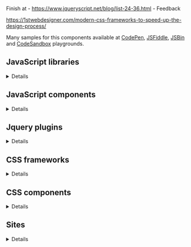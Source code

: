 Finish at - https://www.jqueryscript.net/blog/list-24-36.html - Feedback

https://1stwebdesigner.com/modern-css-frameworks-to-speed-up-the-design-process/

Many samples for this components available at [CodePen](https://codepen.io/), [JSFiddle](https://jsfiddle.net/), [JSBin](https://jsbin.com) and [CodeSandbox](https://codesandbox.io/) playgrounds.

## JavaScript libraries
<details>

Name | Description
-|-
[Hammer.js](http://hammerjs.github.io/) | Triggers gesture events

</details>

## JavaScript components
<details>

Name | Description
-|-
[BrowserBlast](https://markgoodyear.com/2013/02/browserblast-2-relaunch/) | Warning for IE users to let them know their browser isn’t supported anymore
[Headhesive.js](https://markgoodyear.com/labs/headhesive/) | An on-demand sticky header
[Populatr](https://markgoodyear.com/labs/populatr/) | Populate any form with pre-defined data
[PageTransitions](https://github.com/codrops/PageTransitions) | Page transition effects
[Snap.js](https://github.com/jakiestfu/Snap.js) | Draggable side menu
[Lightbox](https://lokeshdhakar.com/projects/lightbox2/) | Overlay images on top of the page
[Autosize](http://www.jacklmoore.com/autosize/) | Automatically resize textarea height
[Wheelzoom](http://www.jacklmoore.com/wheelzoom/) | Zooming IMG elements with the mousewheel/trackpad
[RS Carousel](https://github.com/Redknife/rs-carousel) | Fullpage carousel
[Flip](https://pqina.nl/flip/) | Flip Countdown

</details>

## Jquery plugins
<details>

Name | Description
-|-
[ScrollUp](https://markgoodyear.com/labs/scrollup/) | 'Scroll to top' feature
[DropDownMenu](https://www.jqueryscript.net/menu/Stylish-Responsive-Drop-Down-Menu-Plugin-For-jQuery-flaunt.html) | Drop down menu
[MixItUp](https://www.jqueryscript.net/layout/jQuery-Plugin-For-Filtering-Sorting-Html-Elements-MixItUp.html) | Filtering and Sorting Html Elements
[Mosaic](https://www.jqueryscript.net/demo/jQuery-Plugin-For-Sliding-Box-with-Image-Overlay-Effect-Mosaic/) | Sliding Box with Image Overlay Effect
[PageSlide](https://www.jqueryscript.net/demo/jQuery-Plugin-For-Responsive-Page-Slide-Menu-PageSlide/examples/) | Page slide menu
[Zoom](http://www.jacklmoore.com/zoom/) | Enlarge images on touch, click, or mouseover
[Colorbox](http://www.jacklmoore.com/colorbox/) | Lightbox for images/slideshow
[Pagination.js](http://pagination.js.org/) | Customisable pagination
[SliderPagination](https://www.jqueryscript.net/demo/Slider-Pagination-with-jQuery-UI-Slider/) | Slider Pagination Concept with jQuery UI Slider
[3D Gallery Room](https://www.jqueryscript.net/demo/Image-Gallery-Room-with-3D-Rotation-Effects/index2.html) | Image Gallery Room with 3D Rotation Effects
[Marquee](https://github.com/aamirafridi/jQuery.Marquee) | Scroll the text like the old traditional marquee
[Waterwheel](https://bkosborne.com/jquery-waterwheel-carousel) | Display images with a cascading "waterwheel" effect
[Grayscale](https://www.jqueryscript.net/demo/Grayscale-Image-Hover-Effect-with-HTML5-jQuery/) | Grayscale Image Hover Effect
[Stellar.js](https://github.com/markdalgleish/stellar.js) | Parallax scrolling
[BlocksIt.js](https://www.inwebson.com/demo/blocksit-js/) | Dynamic Grid Layout
[MultiZoom.js](https://github.com/dynamicdriverepo/featuredimagezoomer) | Image Zoomer
[Quake Slider](https://www.egrappler.com/jquery-image-slider-plugin-with-cool-transition-effects/plain.htm) | Image Slider with  transition effects
[Shapeshift](https://www.jqueryscript.net/demo/Dynamic-Drag-Drop-Grid-Layout-Plugin-shapeshift/demo/) | Dynamic Drag and Drop Grid Layout
[SimplePopup](https://www.jqueryscript.net/demo/Simple-jQuery-Plugin-for-Popup-Window/demo/) | Simple popup window
[SyoTimer](http://syomochkin.xyz/folio/syotimer/demo.html) | Countdown on html page
[Nagging Menu](https://www.jqueryscript.net/demo/Fixed-Position-Top-Menu-Bar-with-jQuery-CSS3-nagging-menu/) | Fixed Position Top Menu Bar
[bxSlider](https://bxslider.com/) | Content slider
[ImagesCompare](https://github.com/sylvaincombes/jquery-images-compare) | Comparing two images
[Navgoco](http://apps.komposta.net/jquery/navgoco/demo/) | Vertical multi-level slide navigation
[BlueimpGallery](https://blueimp.github.io/Gallery/) | Image & video gallery, carousel and lightbox
[Growl](http://ksylvest.github.io/jquery-growl/) | Provide informative messages in the browser
[Carousel](https://ksylvest.github.io/jquery-carousel/) | Scrolling gallery
[Age](http://ksylvest.github.io/jquery-age/) | Formats and tracks dates and times as human readable text
[Gridly](http://ksylvest.github.io/jquery-gridly/) | Drag and drop as well as resize on a grids
[Lighter](http://ksylvest.github.io/jquery-lighter/) | Zoomable images viewer like other light box
[FeedbackMe](http://feedback-me.appspot.com/) | Widget with a feedback form which slides from the side of the screen

</details>

## CSS frameworks
<details>

Name | Description
-|-
[Bootstrap](https://getbootstrap.com/) | Toolkit for developing with HTML, CSS, and JS

</details>

## CSS components
<details>

Name | Description
-|-
[ResponsibleRetinaReadyMenu](https://tympanus.net/Tutorials/ResponsiveRetinaReadyMenu) | Responsible menu with different, size-dependent layouts
[98.css](https://jdan.github.io/98.css/) | Building interfaces that look like Windows 98

</details>

## Sites
<details>

Name | Description
-|-
[Cheatography](https://cheatography.com/) | Free Cheat Sheets, Revision Aids and Quick References
[jQueryScript](https://www.jqueryscript.net/) | Free jQuery Plugins and Tutorials
[MDB](https://mdbootstrap.com/) | Material Design for Bootstrap

</details>
